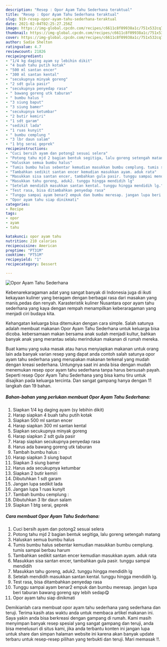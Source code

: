 ```yaml
---
description: "Resep : Opor Ayam Tahu Sederhana teraktual"
title: "Resep : Opor Ayam Tahu Sederhana teraktual"
slug: 919-resep-opor-ayam-tahu-sederhana-teraktual
date: 2021-02-04T02:25:27.256Z
image: https://img-global.cpcdn.com/recipes/c6611c8f09938a1c/751x532cq70/opor-ayam-tahu-sederhana-foto-resep-utama.jpg
thumbnail: https://img-global.cpcdn.com/recipes/c6611c8f09938a1c/751x532cq70/opor-ayam-tahu-sederhana-foto-resep-utama.jpg
cover: https://img-global.cpcdn.com/recipes/c6611c8f09938a1c/751x532cq70/opor-ayam-tahu-sederhana-foto-resep-utama.jpg
author: Sadie Shelton
ratingvalue: 4.7
reviewcount: 21826
recipeingredient:
- "1/4 kg daging ayam sy lebihin dikit"
- "4 buah tahu putih kotak"
- "500 ml santan encer"
- "300 ml santan kental"
- "secukupnya minyak goreng"
- "2 sdt gula pasir"
- "secukupnya penyedap rasa"
- " bawang goreng utk taburan"
- " bumbu halus "
- "3 siung baput"
- "3 siung bamer"
- "secukupnya ketumbar"
- "2 butir kemiri"
- "1 sdt garam"
- "sedikit lada"
- "1 ruas kunyit"
- " bumbu cemplung "
- "3 lbr daun salam"
- "1 btg serai geprek"
recipeinstructions:
- "Cuci bersih ayam dan potong2 sesuai selera"
- "Potong tahu mjd 2 bagian bentuk segitiga, lalu goreng setengah matang"
- "Haluskan semua bumbu halus"
- "Tumis bumbu halus sebentar kemudian masukkan bumbu cemplung. tumis sampai berbau harum"
- "Tambahkan sedikit santan encer kemudian masukkan ayam. aduk rata"
- "Masukkan sisa santan encer, tambahkan gula pasir. tunggu sampai mendidih"
- "Masukkan tahu goreng, aduk2. tunggu hingga mendidih lg"
- "Setelah mendidih masukkan santan kental. tunggu hingga mendidih lg."
- "Test rasa, bisa ditambahkan penyedap rasa"
- "Tunggu sampai ayam benar2 empuk dan bumbu meresap. jangan lupa beri taburan bawang goreng spy lebih sedap😋"
- "Opor ayam tahu siap dinikmati"
categories:
- Recipe
tags:
- opor
- ayam
- tahu

katakunci: opor ayam tahu 
nutrition: 210 calories
recipecuisine: American
preptime: "PT31M"
cooktime: "PT51M"
recipeyield: "1"
recipecategory: Dessert

---
```



![Opor Ayam Tahu Sederhana](https://img-global.cpcdn.com/recipes/c6611c8f09938a1c/751x532cq70/opor-ayam-tahu-sederhana-foto-resep-utama.jpg)

Kebenarekaragaman adat yang sangat banyak di Indonesia juga di ikuti kekayaan kuliner yang beragam dengan berbagai rasa dari masakan yang manis,pedas dan renyah. Karasteristik kuliner Nusantara opor ayam tahu sederhana yang kaya dengan rempah menampilkan keberaragaman yang menjadi ciri budaya kita.


Kehangatan keluarga bisa ditemukan dengan cara simple. Salah satunya adalah membuat makanan Opor Ayam Tahu Sederhana untuk keluarga bisa dicoba. kebersamaan makan bersama anak sudah menjadi kultur, bahkan banyak anak yang merantau selalu merindukan makanan di rumah mereka.



Buat kamu yang suka masak atau harus menyiapkan makanan untuk orang lain ada banyak varian resep yang dapat anda contoh salah satunya opor ayam tahu sederhana yang merupakan makanan terkenal yang mudah dengan kreasi sederhana. Untungnya saat ini anda bisa dengan mudah menemukan resep opor ayam tahu sederhana tanpa harus bersusah payah.
Seperti resep Opor Ayam Tahu Sederhana yang bisa kamu tiru untuk disajikan pada keluarga tercinta. Dan sangat gampang hanya dengan 11 langkah dan 19 bahan.


<!--inarticleads1-->

##### Bahan-bahan yang perlukan membuat Opor Ayam Tahu Sederhana:

1. Siapkan 1/4 kg daging ayam (sy lebihin dikit)
1. Harap siapkan 4 buah tahu putih kotak
1. Siapkan 500 ml santan encer
1. Harap siapkan 300 ml santan kental
1. Siapkan secukupnya minyak goreng
1. Harap siapkan 2 sdt gula pasir
1. Harap siapkan secukupnya penyedap rasa
1. Harus ada  bawang goreng utk taburan
1. Tambah  bumbu halus :
1. Harap siapkan 3 siung baput
1. Siapkan 3 siung bamer
1. Harus ada secukupnya ketumbar
1. Siapkan 2 butir kemiri
1. Dibutuhkan 1 sdt garam
1. Jangan lupa sedikit lada
1. Jangan lupa 1 ruas kunyit
1. Tambah  bumbu cemplung :
1. Dibutuhkan 3 lbr daun salam
1. Siapkan 1 btg serai, geprek




<!--inarticleads2-->

##### Cara membuat  Opor Ayam Tahu Sederhana:

1. Cuci bersih ayam dan potong2 sesuai selera
1. Potong tahu mjd 2 bagian bentuk segitiga, lalu goreng setengah matang
1. Haluskan semua bumbu halus
1. Tumis bumbu halus sebentar kemudian masukkan bumbu cemplung. tumis sampai berbau harum
1. Tambahkan sedikit santan encer kemudian masukkan ayam. aduk rata
1. Masukkan sisa santan encer, tambahkan gula pasir. tunggu sampai mendidih
1. Masukkan tahu goreng, aduk2. tunggu hingga mendidih lg
1. Setelah mendidih masukkan santan kental. tunggu hingga mendidih lg.
1. Test rasa, bisa ditambahkan penyedap rasa
1. Tunggu sampai ayam benar2 empuk dan bumbu meresap. jangan lupa beri taburan bawang goreng spy lebih sedap😋
1. Opor ayam tahu siap dinikmati




Demikianlah cara membuat opor ayam tahu sederhana yang sederhana dan teruji. Terima kasih atas waktu anda untuk membaca artikel makanan ini. Saya yakin anda bisa berkreasi dengan gampang di rumah. Kami masih menyimpan banyak resep spesial yang sangat gampang dan teruji, anda bisa menelusuri di situs kami, jika anda terbantu konten ini jangan lupa untuk share dan simpan halaman website ini karena akan banyak update terbaru untuk resep-resep pilihan yang terbukti dan teruji. Mari memasak !!. 
